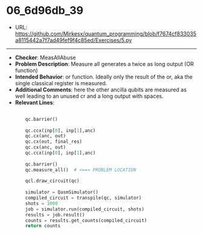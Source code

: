 # 06_6d96db_39
 - URL: https://github.com/Mirkesx/quantum_programming/blob/f7674cf833035a8115442a7f7ad49fef9f4c85ed/Exercises/5.py
---
 - **Checker**: MeasAllAbuse
 - **Problem Description**: Measure all generates a twice as long output (OR function)
 - **Intended Behavior**: or function. Ideally only the result of the or, aka the single classical register is measured.
 - **Additional Comments**: here the other ancilla qubits are measured as well leading to an unused cr and a long output with spaces.
 - **Relevant Lines**:
```python
           
       qc.barrier()
       
       qc.ccx(inp[0], inp[1],anc)
       qc.cx(anc, out)
       qc.cx(out, final_res)
       qc.cx(anc, out)
       qc.ccx(inp[0], inp[1],anc)
       
       qc.barrier()
       qc.measure_all()  # <=== PROBLEM LOCATION
       
       qcl.draw_circuit(qc)
       
       simulator = QasmSimulator()
       compiled_circuit = transpile(qc, simulator)
       shots = 1000
       job = simulator.run(compiled_circuit, shots)
       results = job.result()
       counts = results.get_counts(compiled_circuit)
       return counts
   
```